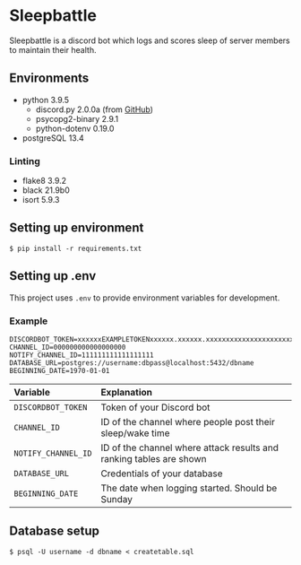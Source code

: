 # Sleepbattle

Sleepbattle is a discord bot which logs and scores sleep of server members to maintain their health.


## Environments
- python 3.9.5
  - discord.py 2.0.0a (from [GitHub](https://github.com/Rapptz/discord.py))
  - psycopg2-binary 2.9.1
  - python-dotenv 0.19.0
- postgreSQL 13.4

### Linting
- flake8 3.9.2
- black 21.9b0
- isort 5.9.3

## Setting up environment
`$ pip install -r requirements.txt`

## Setting up .env
This project uses `.env` to provide environment variables for development.

### Example
```
DISCORDBOT_TOKEN=xxxxxxEXAMPLETOKENxxxxxx.xxxxxx.xxxxxxxxxxxxxxxxxxxxxxxxxxx
CHANNEL_ID=000000000000000000
NOTIFY_CHANNEL_ID=111111111111111111
DATABASE_URL=postgres://username:dbpass@localhost:5432/dbname
BEGINNING_DATE=1970-01-01
```
|Variable|Explanation|
|:--|:--|
|`DISCORDBOT_TOKEN`|Token of your Discord bot|
|`CHANNEL_ID`|ID of the channel where people post their sleep/wake time|
|`NOTIFY_CHANNEL_ID`|ID of the channel where attack results and ranking tables are shown|
|`DATABASE_URL`|Credentials of your database|
|`BEGINNING_DATE`|The date when logging started. Should be Sunday|

## Database setup
`$ psql -U username -d dbname < createtable.sql`

